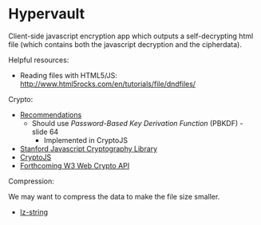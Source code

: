 Hypervault
===

Client-side javascript encryption app which outputs a self-decrypting html file (which contains both the javascript decryption and the cipherdata).

Helpful resources:

* Reading files with HTML5/JS: <http://www.html5rocks.com/en/tutorials/file/dndfiles/>

Crypto:

* [Recommendations](http://www.slideshare.net/kevinhakanson/developers-guide-to-javascript-and-web-cryptography)
    * Should use *Password-Based Key Derivation Function* (PBKDF) - slide 64
        - Implemented in CryptoJS
* [Stanford Javascript Cryptography Library](https://github.com/bitwiseshiftleft/sjcl)
* [CryptoJS](https://github.com/gwjjeff/cryptojs)
* [Forthcoming W3 Web Crypto API](http://www.w3.org/TR/WebCryptoAPI/)

Compression:

We may want to compress the data to make the file size smaller.

* [lz-string](http://pieroxy.net/blog/pages/lz-string/index.html)

